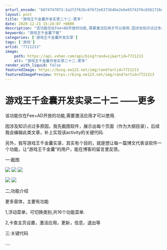 ```yaml
---
arturl_encode: "6874747073:3a2f2f626c6f672e6373646e2e6e65742f6c6561726e4a5365:652f61727469636c652f64657461696c732f37373231323133"
layout: post
title: "游戏王千金囊开发实录二十二-更多"
date: 2020-12-21 15:24:07 +0800
description: "该功能仅在Fee+AD开放的功能,需要激活应用才可以使用.因涉及知识点过多原因，我先截图软件，展示出"
keywords: "游戏王千金囊下载"
categories: ['游戏王千金囊开发实录']
tags: ['游戏']
artid: "7721213"
image:
    path: https://api.vvhan.com/api/bing?rand=sj&artid=7721213
    alt: "游戏王千金囊开发实录二十二-更多"
render_with_liquid: false
featuredImage: https://bing.ee123.net/img/rand?artid=7721213
featuredImagePreview: https://bing.ee123.net/img/rand?artid=7721213
---
```


# 游戏王千金囊开发实录二十二 ——更多

该功能仅在Fee+AD开放的功能,需要激活应用才可以使用.

因涉及知识点过多原因，我先截图软件，展示出每个页面（作为大纲目录），后续我会编辑此类文章，补上实现该activity的关键代码.

另外，我写游戏王千金囊实录，其实有个目的，就是想让每一篇博文代表该软件一个功能，让“游戏王千金囊”的用户，能在博客的留言里反馈。

一:截图

![](https://img-my.csdn.net/uploads/201207/06/1341541827_4090.png)
![](https://img-my.csdn.net/uploads/201207/06/1341541842_6722.png)
![](https://img-my.csdn.net/uploads/201207/06/1341541852_7462.png)

![](https://img-my.csdn.net/uploads/201207/06/1341557076_6574.png)
![](https://img-my.csdn.net/uploads/201207/06/1341549725_3028.png)

二;功能介绍

更多窗体，主要有功能

1,浮动菜单，可切换类别,共16个功能菜单.
  
2,卡查主页设置，激活应用，更新，信息，退出等

三:关键代码

....